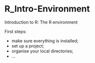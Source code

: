 # R_Intro-Environment
Introduction to R: The R environment

First steps: 
* make sure everything is installed;
* set up a project;
* organise your local directories;
* ...
